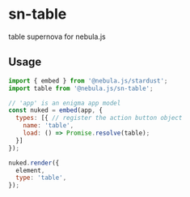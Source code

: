 # sn-table

table supernova for nebula.js

<!-- ## Installing -->

<!-- If you use npm: `npm install @nebula.js/sn-table` -->
## Usage

```js
import { embed } from '@nebula.js/stardust';
import table from '@nebula.js/sn-table';

// 'app' is an enigma app model
const nuked = embed(app, {
  types: [{ // register the action button object
    name: 'table',
    load: () => Promise.resolve(table);
  }]
});

nuked.render({
  element,
  type: 'table',
});
```
